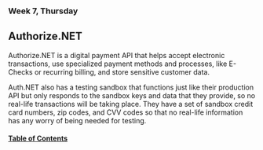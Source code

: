 ### Week 7, Thursday
## Authorize.NET
Authorize.NET is a digital payment API that helps accept electronic transactions, use specialized payment methods and processes, like E-Checks or recurring billing, and store sensitive customer data.  

Auth.NET also has a testing sandbox that functions just like their production API but only responds to the sandbox keys and data that they provide, so no real-life transactions will be taking place. They have a set of sandbox credit card numbers, zip codes, and CVV codes so that no real-life information has any worry of being needed for testing.

#### [Table of Contents](https://hcoggers.github.io/Reading-Notes-Repository/)